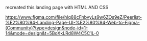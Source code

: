 recreated this landing page with HTML AND CSS

https://www.figma.com/file/hlq88cFnbvyLs9w6ZOs9eZ/Peerlist-%E2%80%94-Landing-Page-UI-%E2%80%94-Web-to-Figma-(Community)?type=design&node-id=1-14&mode=design&t=5BoXkLRd8W4C5C1L-0
